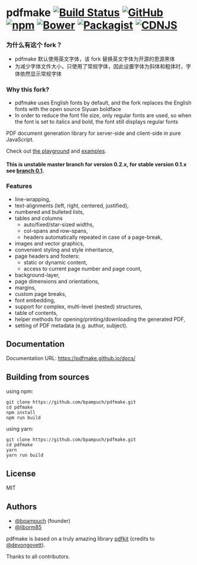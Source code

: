# pdfmake [![Build Status][travis_img]][travis_url] [![GitHub][github_img]][github_url] [![npm][npm_img]][npm_url] [![Bower][bower_img]][bower_url] [![Packagist][packagist_img]][packagist_url] [![CDNJS][cdnjs_img]][cndjs_url]

[travis_img]: https://travis-ci.org/bpampuch/pdfmake.svg?branch=master
[travis_url]: https://travis-ci.org/bpampuch/pdfmake
[github_img]: https://img.shields.io/github/release/bpampuch/pdfmake.svg
[github_url]: https://github.com/bpampuch/pdfmake/releases/latest
[npm_img]: https://img.shields.io/npm/v/pdfmake.svg?colorB=0E7FBF
[npm_url]: https://www.npmjs.com/package/pdfmake
[bower_img]: https://img.shields.io/bower/v/pdfmake.svg?colorB=0E7FBF
[bower_url]: https://github.com/bpampuch/pdfmake
[packagist_img]: https://img.shields.io/packagist/v/bpampuch/pdfmake.svg?colorB=0E7FBF
[packagist_url]: https://packagist.org/packages/bpampuch/pdfmake
[cdnjs_img]: https://img.shields.io/cdnjs/v/pdfmake.svg?colorB=0E7FBF
[cndjs_url]: https://cdnjs.com/libraries/pdfmake

### 为什么有这个 fork？

- pdfmake 默认使用英文字体，该 fork 替换英文字体为开源的思源黑体
- 为减少字体文件大小，只使用了常规字体，因此设置字体为斜体和粗体时，字体依然显示常规字体

### Why this fork?

- pdfmake uses English fonts by default, and the fork replaces the English fonts with the open source Siyuan boldface
- In order to reduce the font file size, only regular fonts are used, so when the font is set to italics and bold, the font still displays regular fonts

PDF document generation library for server-side and client-side in pure JavaScript.

Check out [the playground](http://bpampuch.github.io/pdfmake/playground.html) and [examples](https://github.com/bpampuch/pdfmake/tree/master/examples).

#### This is unstable master branch for version 0.2.x, for stable version 0.1.x see [branch 0.1](https://github.com/bpampuch/pdfmake/tree/0.1).

### Features

- line-wrapping,
- text-alignments (left, right, centered, justified),
- numbered and bulleted lists,
- tables and columns
  - auto/fixed/star-sized widths,
  - col-spans and row-spans,
  - headers automatically repeated in case of a page-break,
- images and vector graphics,
- convenient styling and style inheritance,
- page headers and footers:
  - static or dynamic content,
  - access to current page number and page count,
- background-layer,
- page dimensions and orientations,
- margins,
- custom page breaks,
- font embedding,
- support for complex, multi-level (nested) structures,
- table of contents,
- helper methods for opening/printing/downloading the generated PDF,
- setting of PDF metadata (e.g. author, subject).

## Documentation

Documentation URL: https://pdfmake.github.io/docs/

## Building from sources

using npm:

```
git clone https://github.com/bpampuch/pdfmake.git
cd pdfmake
npm install
npm run build
```

using yarn:

```
git clone https://github.com/bpampuch/pdfmake.git
cd pdfmake
yarn
yarn run build
```

## License

MIT

## Authors

- [@bpampuch](https://github.com/bpampuch) (founder)
- [@liborm85](https://github.com/liborm85)

pdfmake is based on a truly amazing library [pdfkit](https://github.com/devongovett/pdfkit) (credits to [@devongovett](https://github.com/devongovett)).

Thanks to all contributors.
